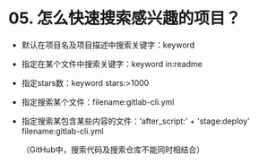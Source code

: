 # 05. 怎么快速搜索感兴趣的项目？

* 默认在项目名及项目描述中搜索关键字：keyword

* 指定在某个文件中搜索关键字：keyword in:readme

* 指定stars数：keyword stars:>1000

* 指定搜索某个文件：filename:gitlab-cli.yml

* 指定搜索某包含某些内容的文件：‘after_script:' + 'stage:deploy' filename:gitlab-cli.yml

  （GitHub中，搜索代码及搜索仓库不能同时相结合）



